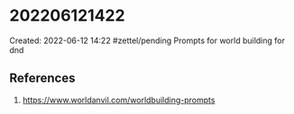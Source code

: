 # 202206121422
Created: 2022-06-12 14:22
#zettel/pending 
Prompts for world building for dnd

## References
1. https://www.worldanvil.com/worldbuilding-prompts